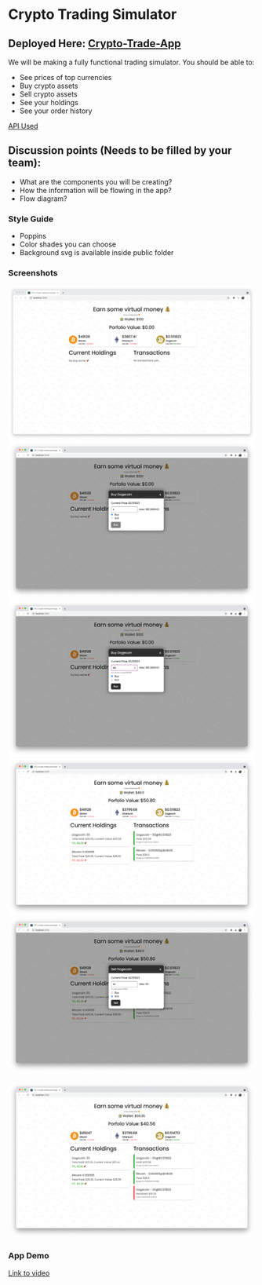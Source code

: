 # Crypto Trading Simulator
## Deployed Here:  [Crypto-Trade-App](https://crypto-trade-app.netlify.app/)

We will be making a fully functional trading simulator. You should be able to:
- See prices of top currencies
- Buy crypto assets
- Sell crypto assets
- See your holdings
- See your order history

[API Used](https://www.coingecko.com/en/api#explore-api)

## Discussion points (Needs to be filled by your team):
- What are the components you will be creating?
- How the information will be flowing in the app?
- Flow diagram?



### Style Guide
- Poppins
- Color shades you can choose
- Background svg is available inside public folder

### Screenshots
![](./screenshots/starting_point.png)
![](./screenshots/buy-state.png)
![](./screenshots/buy-amount.png)
![](./screenshots/after-buy-transactions.png)
![](./screenshots/sell-state.png)

![](./screenshots/after-sell.png)

### App Demo
[Link to video](./screenshots/crypto-demo.mp4)
